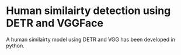 # Human similairty detection using DETR and VGGFace
A human similairty model using DETR and VGG has been developed in python. 
